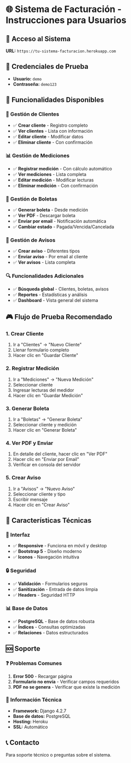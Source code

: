 # 🌐 Sistema de Facturación - Instrucciones para Usuarios

## 🔗 Acceso al Sistema
**URL:** `https://tu-sistema-facturacion.herokuapp.com`

## 👤 Credenciales de Prueba
- **Usuario:** `demo`
- **Contraseña:** `demo123`

## 🎯 Funcionalidades Disponibles

### 👥 Gestión de Clientes
- ✅ **Crear cliente** - Registro completo
- ✅ **Ver clientes** - Lista con información
- ✅ **Editar cliente** - Modificar datos
- ✅ **Eliminar cliente** - Con confirmación

### 📊 Gestión de Mediciones
- ✅ **Registrar medición** - Con cálculo automático
- ✅ **Ver mediciones** - Lista completa
- ✅ **Editar medición** - Modificar lecturas
- ✅ **Eliminar medición** - Con confirmación

### 🧾 Gestión de Boletas
- ✅ **Generar boleta** - Desde medición
- ✅ **Ver PDF** - Descargar boleta
- ✅ **Enviar por email** - Notificación automática
- ✅ **Cambiar estado** - Pagada/Vencida/Cancelada

### 📢 Gestión de Avisos
- ✅ **Crear aviso** - Diferentes tipos
- ✅ **Enviar aviso** - Por email al cliente
- ✅ **Ver avisos** - Lista completa

### 🔍 Funcionalidades Adicionales
- ✅ **Búsqueda global** - Clientes, boletas, avisos
- ✅ **Reportes** - Estadísticas y análisis
- ✅ **Dashboard** - Vista general del sistema

## 🎮 Flujo de Prueba Recomendado

### 1. **Crear Cliente**
1. Ir a "Clientes" → "Nuevo Cliente"
2. Llenar formulario completo
3. Hacer clic en "Guardar Cliente"

### 2. **Registrar Medición**
1. Ir a "Mediciones" → "Nueva Medición"
2. Seleccionar cliente
3. Ingresar lecturas del medidor
4. Hacer clic en "Guardar Medición"

### 3. **Generar Boleta**
1. Ir a "Boletas" → "Generar Boleta"
2. Seleccionar cliente y medición
3. Hacer clic en "Generar Boleta"

### 4. **Ver PDF y Enviar**
1. En detalle del cliente, hacer clic en "Ver PDF"
2. Hacer clic en "Enviar por Email"
3. Verificar en consola del servidor

### 5. **Crear Aviso**
1. Ir a "Avisos" → "Nuevo Aviso"
2. Seleccionar cliente y tipo
3. Escribir mensaje
4. Hacer clic en "Crear Aviso"

## 📱 Características Técnicas

### 🎨 Interfaz
- ✅ **Responsive** - Funciona en móvil y desktop
- ✅ **Bootstrap 5** - Diseño moderno
- ✅ **Iconos** - Navegación intuitiva

### 🔒 Seguridad
- ✅ **Validación** - Formularios seguros
- ✅ **Sanitización** - Entrada de datos limpia
- ✅ **Headers** - Seguridad HTTP

### 📊 Base de Datos
- ✅ **PostgreSQL** - Base de datos robusta
- ✅ **Índices** - Consultas optimizadas
- ✅ **Relaciones** - Datos estructurados

## 🆘 Soporte

### ❓ Problemas Comunes
1. **Error 500** - Recargar página
2. **Formulario no envía** - Verificar campos requeridos
3. **PDF no se genera** - Verificar que existe la medición

### 🔧 Información Técnica
- **Framework:** Django 4.2.7
- **Base de datos:** PostgreSQL
- **Hosting:** Heroku
- **SSL:** Automático

## 📞 Contacto
Para soporte técnico o preguntas sobre el sistema.
